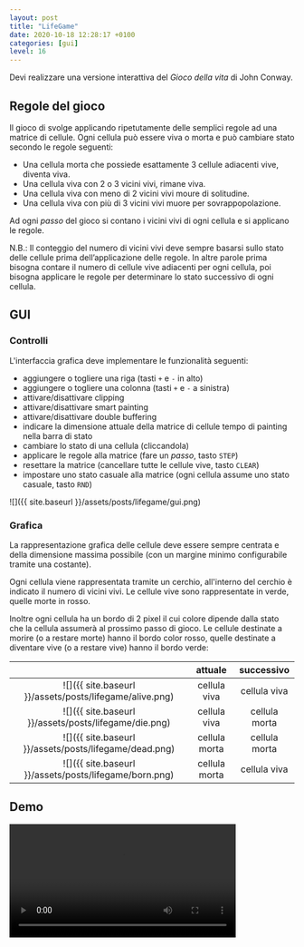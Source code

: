 ```yaml
---
layout: post
title: "LifeGame"
date: 2020-10-18 12:28:17 +0100
categories: [gui]
level: 16
---
```


Devi realizzare una versione interattiva del *Gioco della vita* di John Conway.

## Regole del gioco

Il gioco di svolge applicando ripetutamente delle semplici regole ad una matrice di cellule. Ogni cellula può essere viva o morta e può cambiare stato secondo le regole seguenti:

- Una cellula morta che possiede esattamente 3 cellule adiacenti vive, diventa viva.
- Una cellula viva con 2 o 3 vicini vivi, rimane viva.
- Una cellula viva con meno di 2 vicini vivi moure di solitudine.
- Una cellula viva con più di 3 vicini vivi muore per sovrappopolazione.

Ad ogni *passo* del gioco si contano i vicini vivi di ogni cellula e si applicano le regole.

N.B.: Il conteggio del numero di vicini vivi deve sempre basarsi sullo stato delle cellule prima dell’applicazione delle regole. In altre parole prima bisogna contare il numero di cellule vive adiacenti per ogni cellula, poi bisogna applicare le regole per determinare lo stato successivo di ogni cellula.

## GUI

### Controlli

L'interfaccia grafica deve implementare le funzionalità seguenti:


- aggiungere o togliere una riga (tasti `+` e `-` in alto)
- aggiungere o togliere una colonna (tasti `+` e `-` a sinistra)
- attivare/disattivare clipping
- attivare/disattivare smart painting
- attivare/disattivare double buffering
- indicare la dimensione attuale della matrice di cellule tempo di painting nella barra di stato
- cambiare lo stato di una cellula (cliccandola)
- applicare le regole alla matrice (fare un *passo*, tasto `STEP`)
- resettare la matrice (cancellare tutte le cellule vive, tasto `CLEAR`)
- impostare uno stato casuale alla matrice (ogni cellula assume uno stato casuale, tasto `RND`)


![]({{ site.baseurl }}/assets/posts/lifegame/gui.png)





### Grafica

La rappresentazione grafica delle cellule deve essere sempre centrata e della dimensione massima possibile (con un margine minimo configurabile tramite una costante). 

Ogni cellula viene rappresentata tramite un cerchio, all'interno del cerchio è indicato il numero di vicini vivi. Le cellule vive sono rappresentate in verde, quelle morte in rosso. 

Inoltre ogni cellula ha un bordo di 2 pixel il cui colore dipende dalla stato che la cellula assumerà al prossimo passo di gioco. Le cellule destinate a morire (o a restare morte) hanno il bordo color rosso, quelle destinate a diventare vive (o a restare vive) hanno il bordo verde:

|   | attuale | successivo |
|:--------------:|:-----------------:|:-----------------:|
|![]({{ site.baseurl }}/assets/posts/lifegame/alive.png)|cellula viva| cellula viva|
|![]({{ site.baseurl }}/assets/posts/lifegame/die.png)| cellula viva| cellula morta|
|![]({{ site.baseurl }}/assets/posts/lifegame/dead.png)| cellula morta| cellula morta|
|![]({{ site.baseurl }}/assets/posts/lifegame/born.png)| cellula morta| cellula viva|

## Demo

<video controls="controls" width="400" name="Video Name" src="{{ site.baseurl }}/assets/posts/lifegame/demo.mp4"></video>

